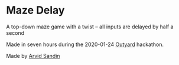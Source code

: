 # Maze Delay

A top-down maze game with a twist – all inputs are delayed by half a second

Made in seven hours during the 2020-01-24 [Outyard](https://outyard.github.io/) hackathon.

Made by [Arvid Sandin](https://github.com/arvidsandin)
